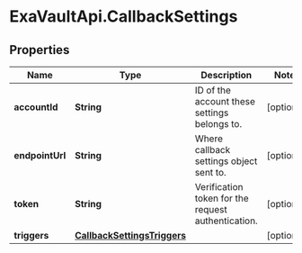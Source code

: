 # ExaVaultApi.CallbackSettings

## Properties
Name | Type | Description | Notes
------------ | ------------- | ------------- | -------------
**accountId** | **String** | ID of the account these settings belongs to. | [optional] 
**endpointUrl** | **String** | Where callback settings object sent to. | [optional] 
**token** | **String** | Verification token for the request authentication. | [optional] 
**triggers** | [**CallbackSettingsTriggers**](CallbackSettingsTriggers.md) |  | [optional] 
